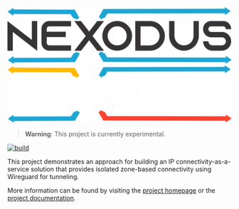 ![Nexodus](docs/assets/wordmark.png#gh-light-mode-only)
![Nexodus](docs/assets/wordmark_dark.png#gh-dark-mode-only)

> **Warning**: This project is currently experimental.

[![build](https://github.com/nexodus-io/nexodus/actions/workflows/build.yml/badge.svg)](https://github.com/nexodus-io/nexodus/actions/workflows/build.yml)

This project demonstrates an approach for building an IP connectivity-as-a-service solution that provides isolated zone-based connectivity using Wireguard for tunneling.

More information can be found by visiting the [project homepage](https://nexodus.io) or the [project documentation](https://docs.nexodus.io).
